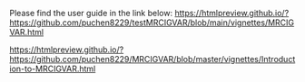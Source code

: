 Please find the user guide in the link below:
https://htmlpreview.github.io/?https://github.com/puchen8229/testMRCIGVAR/blob/main/vignettes/MRCIGVAR.html


https://htmlpreview.github.io/?https://github.com/puchen8229/MRCIGVAR/blob/master/vignettes/Introduction-to-MRCIGVAR.html

